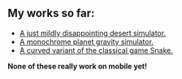 ## My works so far:

* [A just mildly disappointing desert simulator.](/desert/desert.html)
* [A monochrome planet gravity simulator.](/planets/planets.html)
* [A curved variant of the classical game Snake.](/snake2/snake.html)

**None of these really work on mobile yet!**
